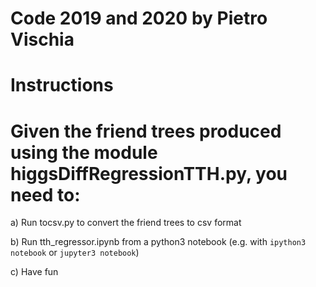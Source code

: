 # Code 2019 and 2020 by Pietro Vischia

# Instructions

# Given the friend trees produced using the module higgsDiffRegressionTTH.py, you need to:

a) Run tocsv.py to convert the friend trees to csv format

b) Run tth_regressor.ipynb from a python3 notebook (e.g. with ```ipython3 notebook``` or ```jupyter3 notebook```)

c) Have fun
